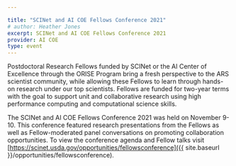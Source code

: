```yaml
---

title: "SCINet and AI COE Fellows Conference 2021"
# author: Heather Jones
excerpt: SCINet and AI COE Fellows Conference 2021
provider: AI COE
type: event
---
```




Postdoctoral Research Fellows funded by SCINet or the AI Center of Excellence through the ORISE Program bring a fresh perspective to the ARS scientist community, while allowing these Fellows to learn through hands-on research under our top scientists. Fellows are funded for two-year terms with the goal to support unit and collaborative research using high performance computing and computational science skills.

The SCINet and AI COE Fellows Conference 2021 was held on November 9-10. This conference featured research presentations from the Fellows as well as Fellow-moderated panel conversations on promoting collaboration opportunities.
To view the conference agenda and Fellow talks visit [https://scinet.usda.gov/opportunities/fellowsconference]({{ site.baseurl }}/opportunities/fellowsconference). 
